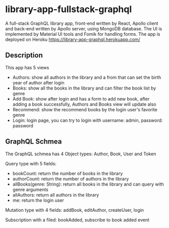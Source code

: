 # library-app-fullstack-graphql

A full-stack GraphQL library app, front-end written by React, Apollo client and back-end written by Apollo server, using MongoDB database. The UI is implemented by Material UI tools and Fomik for handling forms. The app is deployed on Heroku https://library-app-graphql.herokuapp.com/

## Description

This app has 5 views
* Authors: show all authors in the library and a from that can set the birth year of author after login
* Books: show all the books in the library and can filter the book list by genre
* Add Book: show after login and has a form to add new book, after adding a book successfully, Authors and Books view will update also
* Recommend: show the recommend books by the login user's favorite genre
* Login: login page, you can try to login with username: admin, password: password

## GraphQL Schmea

The GraphQL schmea has 4 Object types: Author, Book, User and Token

Query type with 5 fields: 
* bookCount: return the number of books in the library 
* authorCount: return the number of authors in the library
* allBooks(genre: String): return all books in the library and can query with genre arguments
* allAuthors: return all authors in the library
* me: return the login user

Mutation type with 4 fields: addBook, editAuthor, createUser, login

Subscription with a filed: bookAdded, subscribe to book added event



